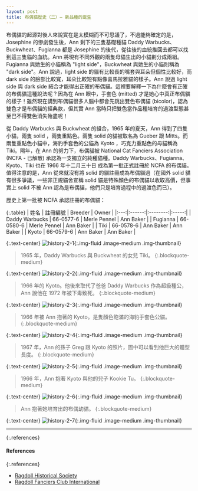 ```yaml
---
layout: post
title: 布偶貓歷史（二）— 新品種的誕生
---
```


布偶貓的起源對後人來說實在是太模糊而不可思議了，不過能夠確定的是，Josephine 的慘劇發生後，Ann 剩下的三隻基礎種貓 Daddy Warbucks、Buckwheat、Fugianna 都是 Josephine 的後代，從往後的血統推回去都可以找到這三隻貓的血統。Ann 將現有不同外觀的兩隻母貓生出的小貓劃分成兩組。Fugianna 與她生的小貓稱為 "light side"，Buckwheat 與她生的小貓則稱為 "dark side"。Ann 說過，light side 的貓有比較長的嘴套與耳朵但個性比較好，而 dark side 的臉部比較寬，耳朵比較短有點像喜馬拉雅貓的樣子。Ann 說過 light side 與 dark side 結合才能得出正確的布偶貓。這裡要解釋一下為什麼會有正確的布偶貓這種說法呢？因為在 Ann 眼中，手套色 (mitted) 才是她心中真正布偶貓的樣子！雖然現在講到布偶貓很多人腦中都會先跳出雙色布偶貓 (bicolor)，認為雙色才是布偶貓的經典款，但其實 Ann 當時只把雙色當作品種培育的過渡型態甚至巴不得雙色消失殆盡呢！

從 Daddy Warbucks 與 Buckwheat 的組合，1965 年的夏天，Ann 得到了四隻小貓，兩隻 solid ，兩隻重點色。兩隻 solid 的貓被取名為 Gueber 跟 Mitts。而兩隻重點色小貓中，海豹手套色的公貓為 Kyoto ，巧克力重點色的母貓稱為 Tiki。隔年，在 Ann 的努力下，布偶貓被 National Cat Fanciers Association (NCFA - 已解散) 承認為一支獨立的純種貓種。Daddy Warbucks、Fugianna、Kyoto、Tiki 也在 1966 年十二月三十日 成為第一批正式註冊於 NCFA 的布偶貓。值得注意的是，Ann 從來就沒有將 solid 的貓註冊成為布偶貓過（在國外 solid 貓有很多爭議，一些非正規貓舍宣稱 solid 貓是特殊顏色的布偶貓以收取高價，但事實上 solid 不被 Ann 認為是布偶貓，他們只是培育過程中的過渡色而已）。

歷史上第一批被 NCFA 承認註冊的布偶貓：

{:.table}
| 姓名 | 註冊編號 | Breeder | Owner |
|:---:|:------:|:--------:|:-----:|
| Daddy Warbucks | 66-0577-6 | Merle Pennel | Ann Baker |
| Fugianna | 66-0580-6 | Merle Pennel | Ann Baker |
| Tiki | 66-0578-6 | Ann Baker | Ann Baker |
| Kyoto | 66-0579-6 | Ann Baker | Ann Baker |

{:.text-center}
![history-2-1](/assets/img/history/history-2-1.jpg){:.img-fluid .image-medium .img-thumbnail}
> 1965 年，Daddy Warbucks 與 Buckwheat 的女兒 Tiki。
{:.blockquote-medium}

{:.text-center}
![history-2-2](/assets/img/history/history-2-2.jpg){:.img-fluid .image-medium .img-thumbnail}
> 1966 年的 Kyoto。他後來取代了爸爸 Daddy Warbucks 作為超級種公，Ann 說他在 1972 年被下毒致死。
{:.blockquote-medium}

{:.text-center}
![history-2-3](/assets/img/history/history-2-3.jpg){:.img-fluid .image-medium .img-thumbnail}
> 1966 年被 Ann 抱著的 Kyoto。是隻顏色飽滿的海豹手套色公貓。
{:.blockquote-medium}

{:.text-center}
![history-2-4](/assets/img/history/history-2-4.jpg){:.img-fluid .image-medium .img-thumbnail}
> 1967 年，Ann 的孫子 Greg 跟 Kyoto 的照片，圖中可以看到他巨大的體型長度。
{:.blockquote-medium}

{:.text-center}
![history-2-5](/assets/img/history/history-2-5.jpg){:.img-fluid .image-medium .img-thumbnail}
> 1966 年，Ann 抱著 Kyoto 與他的兒子 Kookie Tu。
{:.blockquote-medium}

{:.text-center}
![history-2-6](/assets/img/history/history-2-6.jpg){:.img-fluid .image-medium .img-thumbnail}
> Ann 抱著她培育出的布偶幼貓。
{:.blockquote-medium}

{:.text-center}
![history-2-7](/assets/img/history/history-2-7.jpg){:.img-fluid .image-medium .img-thumbnail}

---

{:.references}
#### References

{:.references}
* [Ragdoll Historical Society](http://ragdollhistoricalsociety.org/)
* [Ragdoll Fanciers Club International](http://rfci.org/)

